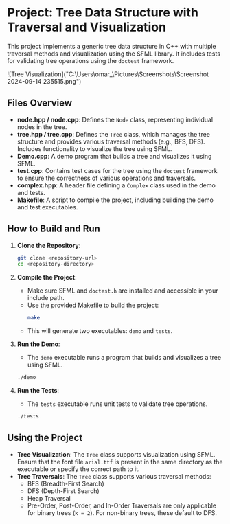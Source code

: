 # Project: Tree Data Structure with Traversal and Visualization

This project implements a generic tree data structure in C++ with multiple traversal methods and visualization using the SFML library. It includes tests for validating tree operations using the `doctest` framework.

![Tree Visualization]("C:\Users\omar_\Pictures\Screenshots\Screenshot 2024-09-14 235515.png")


## Files Overview

- **node.hpp / node.cpp**: Defines the `Node` class, representing individual nodes in the tree.
- **tree.hpp / tree.cpp**: Defines the `Tree` class, which manages the tree structure and provides various traversal methods (e.g., BFS, DFS). Includes functionality to visualize the tree using SFML.
- **Demo.cpp**: A demo program that builds a tree and visualizes it using SFML.
- **test.cpp**: Contains test cases for the tree using the `doctest` framework to ensure the correctness of various operations and traversals.
- **complex.hpp**: A header file defining a `Complex` class used in the demo and tests.
- **Makefile**: A script to compile the project, including building the demo and test executables.


## How to Build and Run

1. **Clone the Repository**:
    ```bash
    git clone <repository-url>
    cd <repository-directory>
    ```

2. **Compile the Project**:
    - Make sure SFML and `doctest.h` are installed and accessible in your include path.
    - Use the provided Makefile to build the project:
      ```bash
      make
      ```
    - This will generate two executables: `demo` and `tests`.

3. **Run the Demo**:
    - The `demo` executable runs a program that builds and visualizes a tree using SFML.
    ```bash
    ./demo
    ```

4. **Run the Tests**:
    - The `tests` executable runs unit tests to validate tree operations.
    ```bash
    ./tests
    ```

## Using the Project

- **Tree Visualization**: The `Tree` class supports visualization using SFML. Ensure that the font file `arial.ttf` is present in the same directory as the executable or specify the correct path to it.
- **Tree Traversals**: The `Tree` class supports various traversal methods:
  - BFS (Breadth-First Search)
  - DFS (Depth-First Search)
  - Heap Traversal
  - Pre-Order, Post-Order, and In-Order Traversals are only applicable for binary trees (`k = 2`). For non-binary trees, these default to DFS.
